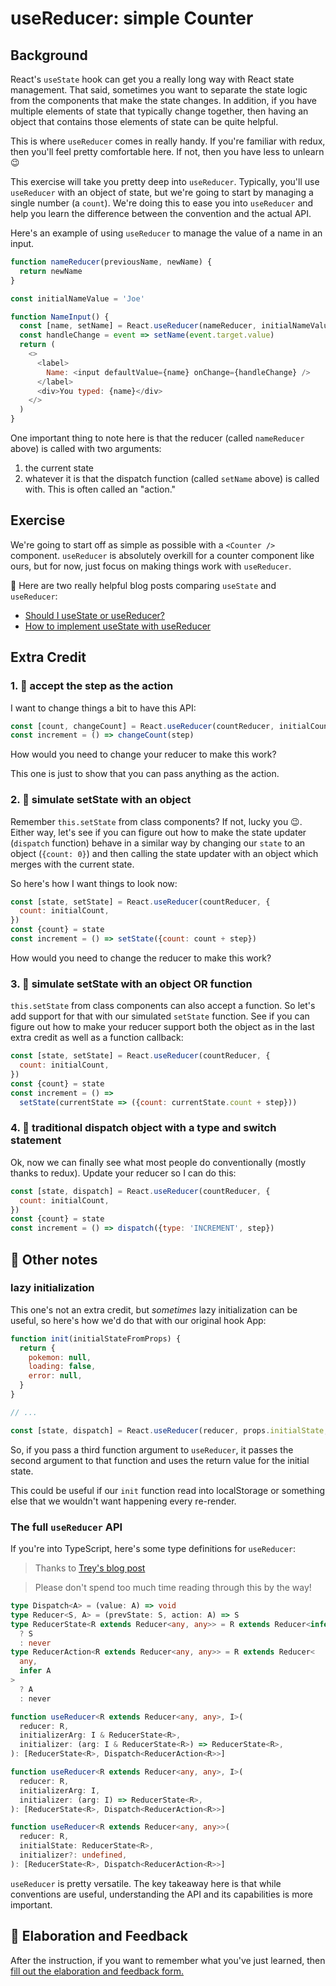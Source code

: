 # useReducer: simple Counter

## Background

React's `useState` hook can get you a really long way with React state
management. That said, sometimes you want to separate the state logic from the
components that make the state changes. In addition, if you have multiple
elements of state that typically change together, then having an object that
contains those elements of state can be quite helpful.

This is where `useReducer` comes in really handy. If you're familiar with redux,
then you'll feel pretty comfortable here. If not, then you have less to unlearn
😉

This exercise will take you pretty deep into `useReducer`. Typically, you'll use
`useReducer` with an object of state, but we're going to start by managing a
single number (a `count`). We're doing this to ease you into `useReducer` and
help you learn the difference between the convention and the actual API.

Here's an example of using `useReducer` to manage the value of a name in an
input.

```javascript
function nameReducer(previousName, newName) {
  return newName
}

const initialNameValue = 'Joe'

function NameInput() {
  const [name, setName] = React.useReducer(nameReducer, initialNameValue)
  const handleChange = event => setName(event.target.value)
  return (
    <>
      <label>
        Name: <input defaultValue={name} onChange={handleChange} />
      </label>
      <div>You typed: {name}</div>
    </>
  )
}
```

One important thing to note here is that the reducer (called `nameReducer`
above) is called with two arguments:

1. the current state
2. whatever it is that the dispatch function (called `setName` above) is called
   with. This is often called an "action."

## Exercise

We're going to start off as simple as possible with a `<Counter />` component.
`useReducer` is absolutely overkill for a counter component like ours, but for
now, just focus on making things work with `useReducer`.

📜 Here are two really helpful blog posts comparing `useState` and `useReducer`:

- [Should I useState or useReducer?](https://kentcdodds.com/blog/should-i-usestate-or-usereducer)
- [How to implement useState with useReducer](https://kentcdodds.com/blog/how-to-implement-usestate-with-usereducer)

## Extra Credit

### 1. 💯 accept the step as the action

I want to change things a bit to have this API:

```javascript
const [count, changeCount] = React.useReducer(countReducer, initialCount)
const increment = () => changeCount(step)
```

How would you need to change your reducer to make this work?

This one is just to show that you can pass anything as the action.

### 2. 💯 simulate setState with an object

Remember `this.setState` from class components? If not, lucky you 😉. Either
way, let's see if you can figure out how to make the state updater (`dispatch`
function) behave in a similar way by changing our `state` to an object
(`{count: 0}`) and then calling the state updater with an object which merges
with the current state.

So here's how I want things to look now:

```javascript
const [state, setState] = React.useReducer(countReducer, {
  count: initialCount,
})
const {count} = state
const increment = () => setState({count: count + step})
```

How would you need to change the reducer to make this work?

### 3. 💯 simulate setState with an object OR function

`this.setState` from class components can also accept a function. So let's add
support for that with our simulated `setState` function. See if you can figure
out how to make your reducer support both the object as in the last extra credit
as well as a function callback:

```javascript
const [state, setState] = React.useReducer(countReducer, {
  count: initialCount,
})
const {count} = state
const increment = () =>
  setState(currentState => ({count: currentState.count + step}))
```

### 4. 💯 traditional dispatch object with a type and switch statement

Ok, now we can finally see what most people do conventionally (mostly thanks to
redux). Update your reducer so I can do this:

```javascript
const [state, dispatch] = React.useReducer(countReducer, {
  count: initialCount,
})
const {count} = state
const increment = () => dispatch({type: 'INCREMENT', step})
```

## 🦉 Other notes

### lazy initialization

This one's not an extra credit, but _sometimes_ lazy initialization can be
useful, so here's how we'd do that with our original hook App:

```javascript
function init(initialStateFromProps) {
  return {
    pokemon: null,
    loading: false,
    error: null,
  }
}

// ...

const [state, dispatch] = React.useReducer(reducer, props.initialState, init)
```

So, if you pass a third function argument to `useReducer`, it passes the second
argument to that function and uses the return value for the initial state.

This could be useful if our `init` function read into localStorage or something
else that we wouldn't want happening every re-render.

### The full `useReducer` API

If you're into TypeScript, here's some type definitions for `useReducer`:

> Thanks to [Trey's blog post](https://levelup.gitconnected.com/db1858d1fb9c)

> Please don't spend too much time reading through this by the way!

```typescript
type Dispatch<A> = (value: A) => void
type Reducer<S, A> = (prevState: S, action: A) => S
type ReducerState<R extends Reducer<any, any>> = R extends Reducer<infer S, any>
  ? S
  : never
type ReducerAction<R extends Reducer<any, any>> = R extends Reducer<
  any,
  infer A
>
  ? A
  : never

function useReducer<R extends Reducer<any, any>, I>(
  reducer: R,
  initializerArg: I & ReducerState<R>,
  initializer: (arg: I & ReducerState<R>) => ReducerState<R>,
): [ReducerState<R>, Dispatch<ReducerAction<R>>]

function useReducer<R extends Reducer<any, any>, I>(
  reducer: R,
  initializerArg: I,
  initializer: (arg: I) => ReducerState<R>,
): [ReducerState<R>, Dispatch<ReducerAction<R>>]

function useReducer<R extends Reducer<any, any>>(
  reducer: R,
  initialState: ReducerState<R>,
  initializer?: undefined,
): [ReducerState<R>, Dispatch<ReducerAction<R>>]
```

`useReducer` is pretty versatile. The key takeaway here is that while
conventions are useful, understanding the API and its capabilities is more
important.

## 🦉 Elaboration and Feedback

<div>
<span>After the instruction, if you want to remember what you've just learned, then </span>
<a rel="noopener noreferrer" target="_blank" href="https://ws.kcd.im/?ws=Advanced%20React%20Hooks%20%F0%9F%94%A5&e=01%3A%20useReducer%3A%20simple%20Counter&em=jbilalat@gmail.com">
  fill out the elaboration and feedback form.
</a>
</div>
